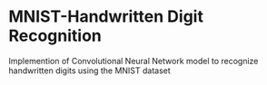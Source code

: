 # MNIST-Handwritten Digit Recognition
 Implemention of Convolutional Neural Network model to recognize handwritten digits using the MNIST dataset
